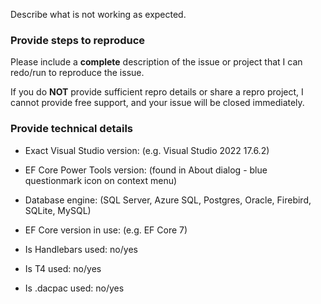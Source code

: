 Describe what is not working as expected.

### Provide steps to reproduce

Please include a **complete** description of the issue or project that I can redo/run to reproduce the issue.

If you do **NOT** provide sufficient repro details or share a repro project, I cannot provide free support, and your issue will be closed immediately.

### Provide technical details

- Exact Visual Studio version: (e.g. Visual Studio 2022 17.6.2)

- EF Core Power Tools version: (found in About dialog - blue questionmark icon on context menu)

- Database engine: (SQL Server, Azure SQL, Postgres, Oracle, Firebird, SQLite, MySQL)

- EF Core version in use: (e.g. EF Core 7)

- Is Handlebars used: no/yes

- Is T4 used: no/yes

- Is .dacpac used: no/yes
